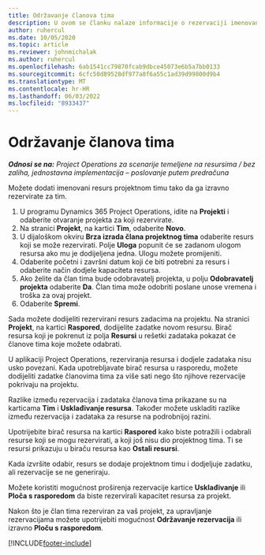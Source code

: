 ```yaml
---
title: Održavanje članova tima
description: U ovom se članku nalaze informacije o rezervaciji imenovanih resursa projektnim timovima i njihovom dodjeljivanju zadataka.
author: ruhercul
ms.date: 10/05/2020
ms.topic: article
ms.reviewer: johnmichalak
ms.author: ruhercul
ms.openlocfilehash: 6ab1541cc79870fcab9dbce45073e6b5a7bb0133
ms.sourcegitcommit: 6cfc50d89528df977a8f6a55c1ad39d99800d9b4
ms.translationtype: MT
ms.contentlocale: hr-HR
ms.lasthandoff: 06/03/2022
ms.locfileid: "8933437"
---
```

# <a name="maintain-team-members"></a>Održavanje članova tima

_**Odnosi se na:** Project Operations za scenarije temeljene na resursima / bez zaliha, jednostavna implementacija – poslovanje putem predračuna_

Možete dodati imenovani resurs projektnom timu tako da ga izravno rezervirate za tim.

1. U programu Dynamics 365 Project Operations, idite na **Projekti** i odaberite otvaranje projekta za koji rezervirate.
2. Na stranici **Projekt**, na kartici **Tim**, odaberite **Novo**. 
3. U dijaloškom okviru **Brza izrada člana projektnog tima** odaberite resurs koji se može rezervirati. Polje **Uloga** popunit će se zadanom ulogom resursa ako mu je dodijeljena jedna. Ulogu možete promijeniti. 
4. Odaberite početni i završni datum koji će biti potrebni za resurs i odaberite način dodjele kapaciteta resursa. 
5. Ako želite da član tima bude odobravatelj projekta, u polju **Odobravatelj projekta** odaberite **Da**. Član tima može odobriti poslane unose vremena i troška za ovaj projekt. 
6. Odaberite **Spremi**.

Sada možete dodijeliti rezervirani resurs zadacima na projektu. Na stranici **Projekt**, na kartici **Raspored**, dodijelite zadatke novom resursu. Birač resursa koji je pokrenut iz polja **Resursi** u rešetki zadataka pokazat će članove tima koje možete odabrati.


U aplikaciji Project Operations, rezerviranja resursa i dodjele zadataka nisu usko povezani. Kada upotrebljavate birač resursa u rasporedu, možete dodijeliti zadatke članovima tima za više sati nego što njihove rezervacije pokrivaju na projektu.

Razlike između rezervacija i zadataka članova tima prikazane su na karticama **Tim** i **Usklađivanje resursa**. Također možete uskladiti razlike između rezervacija i zadataka za resurse na podrobnijoj razini.

Upotrijebite birač resursa na kartici **Raspored** kako biste potražili i odabrali resurse koji se mogu rezervirati, a koji još nisu dio projektnog tima. Ti se resursi prikazuju u biraču resursa kao **Ostali resursi**.

Kada izvršite odabir, resurs se dodaje projektnom timu i dodjeljuje zadatku, ali rezervacije se ne generiraju.

Možete koristiti mogućnost proširenja rezervacije kartice **Usklađivanje** ili **Ploča s rasporedom** da biste rezervirali kapacitet resursa za projekt.

Nakon što je član tima rezerviran za vaš projekt, za upravljanje rezervacijama možete upotrijebiti mogućnost **Održavanje rezervacija** ili izravno **Ploču s rasporedom**.


[!INCLUDE[footer-include](../includes/footer-banner.md)]